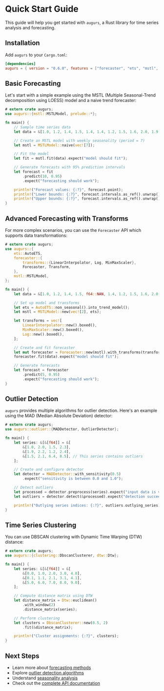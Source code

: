 # Quick Start Guide

This guide will help you get started with `augurs`, a Rust library for time series analysis and forecasting.

## Installation

Add `augurs` to your `Cargo.toml`:

```toml
[dependencies]
augurs = { version = "0.6.0", features = ["forecaster", "ets", "mstl", "outlier"] }
```

## Basic Forecasting

Let's start with a simple example using the MSTL (Multiple Seasonal-Trend decomposition using LOESS) model
and a naive trend forecaster:

```rust
# extern crate augurs;
use augurs::{mstl::MSTLModel, prelude::*};

fn main() {
    // Sample time series data
    let data = &[1.0, 1.2, 1.4, 1.5, 1.4, 1.4, 1.2, 1.5, 1.6, 2.0, 1.9, 1.8, 1.9, 2.0];

    // Create an MSTL model with weekly seasonality (period = 7)
    let mstl = MSTLModel::naive(vec![7]);

    // Fit the model
    let fit = mstl.fit(data).expect("model should fit");

    // Generate forecasts with 95% prediction intervals
    let forecast = fit
        .predict(10, 0.95)
        .expect("forecasting should work");

    println!("Forecast values: {:?}", forecast.point);
    println!("Lower bounds: {:?}", forecast.intervals.as_ref().unwrap().lower);
    println!("Upper bounds: {:?}", forecast.intervals.as_ref().unwrap().upper);
}
```

## Advanced Forecasting with Transforms

For more complex scenarios, you can use the `Forecaster` API which supports data transformations:

```rust
# extern crate augurs;
use augurs::{
    ets::AutoETS,
    forecaster::{
        transforms::{LinearInterpolator, Log, MinMaxScaler},
        Forecaster, Transform,
    },
    mstl::MSTLModel,
};

fn main() {
    let data = &[1.0, 1.2, 1.4, 1.5, f64::NAN, 1.4, 1.2, 1.5, 1.6, 2.0, 1.9, 1.8];

    // Set up model and transforms
    let ets = AutoETS::non_seasonal().into_trend_model();
    let mstl = MSTLModel::new(vec![2], ets);

    let transforms = vec![
        LinearInterpolator::new().boxed(),
        MinMaxScaler::new().boxed(),
        Log::new().boxed(),
    ];

    // Create and fit forecaster
    let mut forecaster = Forecaster::new(mstl).with_transforms(transforms);
    forecaster.fit(data).expect("model should fit");

    // Generate forecasts
    let forecast = forecaster
        .predict(5, 0.95)
        .expect("forecasting should work");
}
```

## Outlier Detection

`augurs` provides multiple algorithms for outlier detection. Here's an example using the MAD (Median Absolute Deviation) detector:

```rust
# extern crate augurs;
use augurs::outlier::{MADDetector, OutlierDetector};

fn main() {
    let series: &[&[f64]] = &[
        &[1.0, 2.0, 1.5, 2.3],
        &[1.9, 2.2, 1.2, 2.4],
        &[1.5, 2.1, 6.4, 8.5], // This series contains outliers
    ];

    // Create and configure detector
    let detector = MADDetector::with_sensitivity(0.5)
        .expect("sensitivity is between 0.0 and 1.0");

    // Detect outliers
    let processed = detector.preprocess(series).expect("input data is valid");
    let outliers = detector.detect(&processed).expect("detection succeeds");

    println!("Outlying series indices: {:?}", outliers.outlying_series);
}
```

## Time Series Clustering

You can use DBSCAN clustering with Dynamic Time Warping (DTW) distance:

```rust
# extern crate augurs;
use augurs::{clustering::DbscanClusterer, dtw::Dtw};

fn main() {
    let series: &[&[f64]] = &[
        &[0.0, 1.0, 2.0, 3.0, 4.0],
        &[0.1, 1.1, 2.1, 3.1, 4.1],
        &[5.0, 6.0, 7.0, 8.0, 9.0],
    ];

    // Compute distance matrix using DTW
    let distance_matrix = Dtw::euclidean()
        .with_window(2)
        .distance_matrix(series);

    // Perform clustering
    let clusters = DbscanClusterer::new(0.5, 2)
        .fit(&distance_matrix);

    println!("Cluster assignments: {:?}", clusters);
}
```

## Next Steps

- Learn more about [forecasting methods](../how-to/forecasting.md)
- Explore [outlier detection algorithms](../how-to/outliers.md)
- Understand [seasonality analysis](../how-to/seasonality.md)
- Check out the [complete API documentation](../api/index.md)
